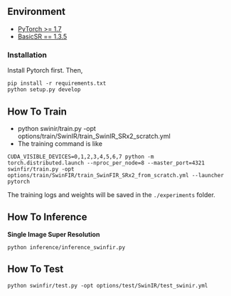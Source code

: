 
## Environment
- [PyTorch >= 1.7](https://pytorch.org/)
- [BasicSR == 1.3.5](https://github.com/XPixelGroup/BasicSR/blob/master/INSTALL.md) 


### Installation
Install Pytorch first.
Then,
```
pip install -r requirements.txt
python setup.py develop
```


## How To Train
- python swinir/train.py -opt options/train/SwinIR/train_SwinIR_SRx2_scratch.yml
- The training command is like
```
CUDA_VISIBLE_DEVICES=0,1,2,3,4,5,6,7 python -m torch.distributed.launch --nproc_per_node=8 --master_port=4321 swinfir/train.py -opt options/train/SwinFIR/train_SwinFIR_SRx2_from_scratch.yml --launcher pytorch
```

The training logs and weights will be saved in the `./experiments` folder.


## How To Inference
**Single Image Super Resolution**
``` 
python inference/inference_swinfir.py
```

## How To Test
```
python swinfir/test.py -opt options/test/SwinIR/test_swinir.yml
```



